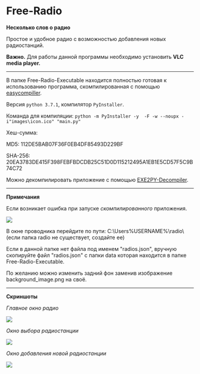 # Free-Radio


**Несколько слов о радио**

Простое и удобное радио с возможностью добавления новых радиостанций.

**Важно.** Для работы данной программы необходимо установить **VLC media player.**


<hr>


В папке Free-Radio-Executable находится полностью готовая к использованию программа, скомпилированная с помощью [easycompiller](https://github.com/topdefaultuser/easycompiller).

Версия ```python 3.7.1```, компилятор ```PyInstaller```. 

Команда для компиляции: ```python -m PyInstaller -y  -F -w --noupx -i"images\icon.ico" "main.py"```

Хеш-сумма:

MD5: 112DE5BAB07F36F0EB4DF85493D229BF

SHA-256: 20EA3783DE415F398FEBFBDCDB25C51D0D115212495A1EB1E5CD57F5C9B74C72


Можно декомпилировать приложение с помощью [EXE2PY-Decompiler](https://github.com/topdefaultuser/EXE2PY-Decompiler).


<hr>


**Примечания**


Если возникает ошибка при запуске *скомпилированного*  приложения.

![]( https://github.com/topdefaultuser/Free-Radio/blob/main/Screenshots/ERROR.PNG)

В окне проводника перейдите по пути: C:\Users\%USERNAME%\radio\ (если папка radio не существует, создайте ее)

Если в данной папке нет файла под именем "radios.json", вручную скопируйте файл "radios.json" с папки data
которая находится в папке Free-Radio-Executable.

По желанию можно изменить задний фон заменив изображение background_image.png на своё.

<hr>


**Скриншоты**


_Главное окно радио_

![]( https://github.com/topdefaultuser/Free-Radio/blob/main/Screenshots/MainForm.PNG)


_Окно выбора радиостанции_

![]( https://github.com/topdefaultuser/Free-Radio/blob/main/Screenshots/SelectRadioStationForm.PNG)


_Окно добавления новой радиостанции_

![]( https://github.com/topdefaultuser/Free-Radio/blob/main/Screenshots/AppendStationForm.PNG)
